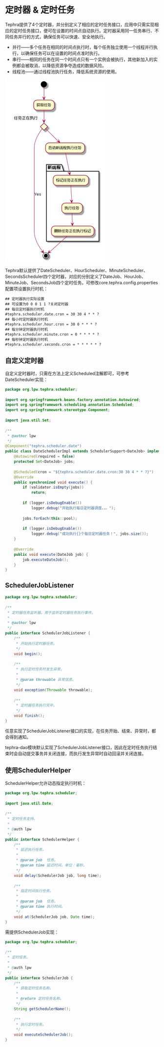 # 定时器 & 定时任务
Tephra提供了4个定时器，并分别定义了相应的定时任务接口，应用中只需实现相应的定时任务接口，便可在设置的时间点自动执行。定时器采用同一任务串行、不同任务并行的方式，确保任务可以快速、安全地执行。
- 并行——多个任务在相同的时间点执行时，每个任务独立使用一个线程并行执行，以确保任务可以在设置的时间点准时执行。
- 串行——相同的任务在同一个时间点只有一个实例会被执行，其他新加入的实例都会被取消，以降低资源争夺造成的数据风险。
- 线程池——通过线程池执行任务，降低系统资源的使用。

![定时任务](../../doc/uml/core/scheduler/activity.png "定时任务")

Tephra默认提供了DateScheduler、HourScheduler、MinuteScheduler、SecondsScheduler四个定时器，对应的分别定义了DateJob、HourJob、MinuteJob、SecondsJob四个定时任务。可修改core.tephra.config.properties配置项设置执行时机：
```properties
## 定时器执行实际设置
## 可设置为0 0 0 1 1 ?关闭定时器
## 每日定时器执行时机
#tephra.scheduler.date.cron = 30 30 4 * * ?
## 每小时定时器执行时机
#tephra.scheduler.hour.cron = 30 0 * * * ?
## 每分钟定时器执行时机
#tephra.scheduler.minute.cron = 0 * * * * ?
## 每秒钟定时器执行时机
#tephra.scheduler.seconds.cron = * * * * * ?
```
## 自定义定时器
自定义定时器时，只需在方法上定义Scheduled注解即可，可参考DateScheduler实现：
```java
package org.lpw.tephra.scheduler;

import org.springframework.beans.factory.annotation.Autowired;
import org.springframework.scheduling.annotation.Scheduled;
import org.springframework.stereotype.Component;

import java.util.Set;

/**
 * @author lpw
 */
@Component("tephra.scheduler.date")
public class DateSchedulerImpl extends SchedulerSupport<DateJob> implements DateScheduler {
    @Autowired(required = false)
    protected Set<DateJob> jobs;

    @Scheduled(cron = "${tephra.scheduler.date.cron:30 30 4 * * ?}")
    @Override
    public synchronized void execute() {
        if (validator.isEmpty(jobs))
            return;

        if (logger.isDebugEnable())
            logger.debug("开始执行每日定时器调度。。。");

        jobs.forEach(this::pool);

        if (logger.isDebugEnable())
            logger.debug("成功执行{}个每日定时器任务！", jobs.size());
    }

    @Override
    public void execute(DateJob job) {
        job.executeDateJob();
    }
}
```
## SchedulerJobListener
```java
package org.lpw.tephra.scheduler;

/**
 * 定时器任务监听器。用于监听定时器任务执行事件。
 *
 * @author lpw
 */
public interface SchedulerJobListener {
    /**
     * 开始执行定时器任务。
     */
    void begin();

    /**
     * 执行定时任务时发生异常。
     *
     * @param throwable 异常信息。
     */
    void exception(Throwable throwable);

    /**
     * 定时器任务执行完毕。
     */
    void finish();
}
```
任意实现了SchedulerJobListener接口的实现，在任务开始、结束、异常时，都会得到通知。

tephra-dao模块默认实现了SchedulerJobListener接口，因此在定时任务执行结束时会自动提交事务并关闭连接，而执行发生异常时自动回滚并关闭连接。

## 使用SchedulerHelper
SchedulerHelper允许动态指定执行时机：
```java
package org.lpw.tephra.scheduler;

import java.util.Date;

/**
 * 定时任务支持。
 *
 * @auth lpw
 */
public interface SchedulerHelper {
    /**
     * 延迟执行任务。
     *
     * @param job  任务。
     * @param time 延迟时间，单位：毫秒。
     */
    void delay(SchedulerJob job, long time);

    /**
     * 指定时间执行任务。
     *
     * @param job  任务。
     * @param time 执行时间。
     */
    void at(SchedulerJob job, Date time);
}
```
需提供SchedulerJob实现：
```java
package org.lpw.tephra.scheduler;

/**
 * 定时任务。
 *
 * @auth lpw
 */
public interface SchedulerJob {
    /**
     * 获取定时任务名称。
     *
     * @return 定时任务名称。
     */
    String getSchedulerName();

    /**
     * 执行定时任务。
     */
    void executeSchedulerJob();
}
```
